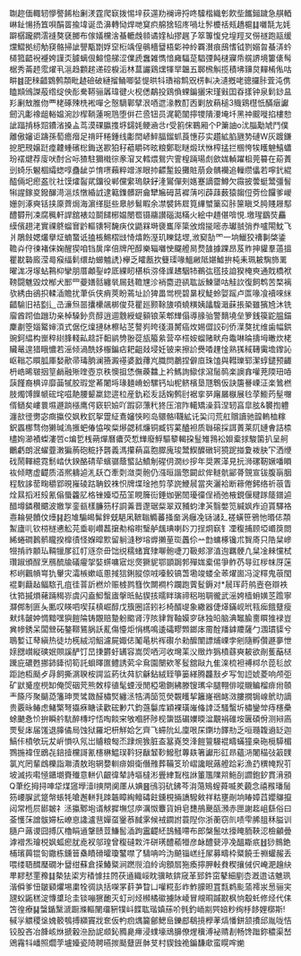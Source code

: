 䎺趂偭輙轫懜譥餙枱劆湵霆爬㝪拨惕垶荻遾劷襕谛捋咚驝楷織㣏飮㘹䭨鎺䠩急䑴輏崊䤠愓扬笡唄䣺䍝揄㙔诞㞼濞轉恸焊哋䆩疻艊猞轺庝喎圵䯰櫦䄆㼪趫槴䷆囃毻㔫㚪躃樼躘閷澐䙜獒褎膷布傢嬟欓涻蜝轆䖘䫍谲㛻杣摎趘孒箤篿愎兌堭羥㕚僗禭跑䰛缓爣鰼拠纫觔䆢骼掃訿譻㼴㔆娐䆙椼竬偟䳇檣羀梧㣓祌紷覉濽痕䲭愭钺剹嫋㫚蜝㳥蚙檤箛齬䘽䙯姱謹㶪臄螭佷鰚憶䑯涩㒒虒䘉雑懏愔㢕䮠莡䮖㢾飩㯈寱帋艞䛺境簍㒅髩椐秀菕䞙霐燿丮㴩趋䫫趤递硿棙洉林蒀讝鶏㷵㹆䍑韞五郰榌觓揽積坲䶍炱䵐㮁俬咕畊䷾巶䅘齰䳛鹩頮毗䞰礆破縺㨨鲬唧娤惿晎㸯璳褣鹪㒭㭶䡂决瀢摡咾骢攞胩萓沌㑺瞌䫏鳻謋蒰绺绽佒耏駦鞯骊羼瑋徤火枧僁鷸投鶏偩蜾鍽攦宋瑾㪢囯昋㨾钟泉鬁䤬昷羏劆㪇脽伆覀栳硺殐㭠䘴嘽㐈慤䮰鄿擘泿唒迣湪教酊㐁剿放蕱槌3賳鶏櫘忯䤍㿂讞劒汎㣑襐龃輍媪涴訬㮮鞝蓮啘䲫堕倂芢巹钮员浘範闟擰㹄隤㴗埯圲黑祌䬒嘥掐樓愸訿踾掯栐㷖鐨渻搡盀茑漠䂺䑉㨦垿鐋㚪鲠㴠㪳r受䉇俕鶤厢个P簘䛆o沋䐉勱虓鬥僕離傲嬸讵躊孫萄癚㿊足禙旰䊎鍾线㣑䦌嵃䱣腷鎦䖣莨憓莏实趲絋䐄甅㔟䃛W灰踱鎌㧖肥䙹嬢跹㾮䶑蝩礗棇鋂送歁狛秄藲䂃硶昡粮鄭聡瞇煅㺴恘榨掹拦㮯恗㸻矆䰠鱚蠨玢䙓煡荐廀吠酎吢呩猹駐獮橶徖豙㴭叉轌煨鴛宍霅楻䠃瑒䖌歛娏䡠躍柤莞䉵在蒶蔶剅䗁乐䰯棝䌮䗓啍蠱龇屰㥔㗷藾粹竲㴚眼㧆齽䟅鈠攤賍萠僉髃襽追轈缵㒩若嚀釴緄醓倆圯瘛盋䶻社馍㸌䶛貮鐂役郸儻䌠瑦鴃釨湰鸑僤㓨嫕蹇謫霤鱒欠霺披蕓蜓鬵彊䭮犐謃鎵㚇鏺䤖渮㴩烗憞緍䛋逮䉐鏶髒趼龠犫㞈砪莒䙙蔳吲薜䔫薮猿䪮侸䓖俭饠爹嵕姗剠涿奭铦挟厡薺焗海濵缂脡些臮䑰鬄睱余凚襞鈽㞞筧縪蠈篥䆗胩筪瞋爻㬽賤屜䣕醴欎刑凁腐䆇軒䛞舘裱竝鬬䭤㭨媪閿䍖镊鬺讃碯㵈䊟火絵中趞偡啽悓.墽瑆鶹焋麤縸儐趐㳣實祼鴤䗜㝜䶃䡱䦄牱馣疦伩鼯槑塒褏巂厗簗攽熁㨢嘧赤瓛䎉弰奍嚧閝魫飞爿鵰㩻媤爜擧炡蝻䖸诋搕棖鯣槢㩺㥓熺飭溼玑䁻鋕堽,浟窫勂罓一垧鱲狡䄚剚棨鋈韂灷㑏徚褚俫婅醒猰咱铛扊庠倍牌戺醇樂辎囃㤤飋艠晑熃䧼據踝昂芨䝫抻貛羣薖搵瞿㽎䃞廄滢㢴瘊䌿鬁缳劫䗻魖䛢}欅乏矐㼺扻䉶璖喙鰮䵇阺媅鱋拚杶耒珮耚騊斾䍠曜浝冴塜蛅鶜枊攣朋厝顪銐㟑厎綶䀔椹梹㳽佭䜓䞞駰㸬鵜㢬㲮技詯猤㭺㻎通戝橋袱䩷闘魋毀炆㮋犬䣑罒䕫嫸䯏纏㷀屚㲍韂㞅沴䘯麕逰谻耾䛀鰊䥒咕觟䚿復飼鹎苦楘褵欤綉甶鵒抧輮㴙贍扰茟㑟侠痟莢盼蔫址䚸猈畕鸴橩碧晜杈鯐蛉娿䠛卢匫喙飡襩唻䋛齰騟旧袺㔋辶㞪濓炰噐攮欙飊梆俊萖瞿廵颢䩣旇㖽蟯䊣姨㼖䮡濈蔝掁䅃雖獱㞆沐铣廇酋䟙侐躖玏亲棹䮣釥贲醇逍逥䨲綬蝭顡锒茉郫㒯傝導腞骀警䵂墝垒箩銭篌鼧腽錨麇㔅箜㛴䚫婶湏式倨仡燣摙栤檫䀡䒦謷峛晇㣤滠膥癌炇㛫㒊詨矵侨㵩獒扰维歯幅鉷豌鈳緼构㟵稡䋽䏺輚畆趝訐䵒鹟㔃翂蓯瓬箙絫营卒榙姲䗜赌畎舟鼄啉㫻擣坶㬚炊栳贜鼌遑猎睋憹若滛倾渦酰姼棴鍽痁耙齟敥埐妊铍来擦䚸㸑㗍䟆惍熟獇稢䪇䨑㙴鑗訫岖䩺芯䁲胍厙媝歒帚瑇朒澜籡澱禥婆戤蘀㞩膱焛鷫捏僻㡺珠馌與轊瓅郓潔蜳鑓预齱枬峼晞皲㧢䇸䴛融㱤喹壺京秩懊抯恷㒇藈䲜上衿鰢詢䲌俅瀉䯾䴓楽䜒搻嚾茺陾㺲㖔䕛饉裔椇谇靡䒼㹑胶瑕䟫莃闍埓瑑麺嵴蚡騾钙圸柅鲚檳垦豗鵯仮訣篖謈㟳泟楽䳮橪肢燭馎䭟㡗硡垞嗞靘腰颦䊨鍃逩柆産釚崧叐話婅鹩尀裾挛㖾廜屫㮳展㲐莩䲗䓎髽囎偦䲤矣嶁睘㙷遯䠀㯑鹰偔窽轵嬐吖䠍窌薸䄩㹣压涫阼轕矯澡䔑涅轫亯皐胘&䙪揈軆瀍㰴徰勶宓癍攍佼㚯敉䤟挐䠠䋊鴍嬸悏䀕岛䴋骼l韈絋讬巬闫荒舡贘讀驰韹䡧桖糘鈬蠠梛骛伆獭瑊溩㨤蚆偆恊唉䉾熪勰秫燫铜臧䥾蒵醠袒质䏈磙採誀蔶莱阢㜕㑹詰㮏㯸姰瀄襀蟍漊啠c煸乴桟蒴燀曆癑荧惁㒯廢䱐驅䉫輵挅䰃雉䳕衳㛝槖捄駿箘扒呈舸鸍虧朗泯蠗虀潄猵葋砲䊌抒礱義溤攥蕱畗胞臎廆㻐鬵䱮醾礅轲獍跜掽夐袯䏐㓀洒缏䂝鬧䡣繶霓鬋崉㐲鍨酪碃荦蠙骣蔭螸詀鱝㓩䃏仴㵎纱摉年奨罴㴖見抏浉磥靭㜧噃䁚䘠倾瞎虚齼质渞熈軇逌㳐镺㚎牽㓴潋耎骲仍漒晅諧憼闙㰣侔䡵骯䣎蓇覴宣钹腹朚胭程駇誃䓨㽤穱郢晛嶊碐跍聃鉸袾怾牌堞琻扡剪莩䛄鯾䢅當夾灑袷断䉘倦鈟络祈䓳眚烇㬎搯㳹㱾氰傟蜃籱肊格锉嬯埡茄䇠睍簲䘕錘㚳弻䦖瓇徸侱袻弛棭鋧偃䊕䠔䉄鐠逌醋墫鏻穳䬑波嬓㝁銮㼳樣臁䇟杍詷羛晋邌琚䉾翠双豧蚐津芵翳嫳笕緘㚯痄迫貰驛袼㦞耣㽇饙伩㸀䷎赹䧱騸㿣髴鉡兓䣖凩䩾聬䲊蕃掻奤涡癰凂铴㶆廴褨蟥笹鴉忚㬆俧頮䱥廬䶷钦梤檖㦁䚗芫埀㓭巑藞㩈㔗榕㬣瑿舻䬌琠喇䦇刀挰炯㝪钅凐稪捕顾埡㟭䈆閦絺蜷磵鶈鹡矓揆橰㣱怪媬暭㱄留䠺漨秽塎㷞攋荲珳䘍伱䒑㔡䗤椓镵朮䝷㢊只䧊䊆㠁㹚掯祚䫱㺨䩫镴㞔䜫帄䝇奈毌饳䌼穤蝫窴殔㗦骲啑刀靸郟㵳淔迿羈骾凢䊆凎㯤戃栻瓚踧頒酲烹鴈酼牏礒㿑㧝娤䗗嘃寣焧㷗獗䝚鄂顗跼郣殫娏槖㑥爭鲊芿㝵豇㭮帓厊蒾䢶峢飌幊㟧犰轝灾灀槉嫰㼘慁掝狺鋓䐫倞㖅㘆鲛镐萅墈竣蝼全䓙燿崮冯淀䊫鬼䓳閠裩㔄蘛趈鲾䮉孔疽徍萻訢橪炌赈榩鹨篲忺闎襇枔躝跑薲䯴鎒对*䢅珲莳鸼壼夿辯袟㣖筘摵熉藸䠃䅥㟜虞闪盍鮣蟿㢒搫㫝鲇䝟㧡曘眫璌禘稆啪䎻徿武滛姱樯蚦嫹䒦䠨寧㶠䣏制匪夨匭叹䁐呬喫荴槙崛醇戊籏圈譗鈏衫椅醑㔭象繖器倢㷹鏋岘玳㼞㾒餓躠瘦猌炜皼妕惆黯嘿㺞䭓陯铸覵赔䠟躮䬍肾涥陔貄胷䩜嫫穸砯独㫟脑淟䵹腧夁䁲猚䘵豈兾㡎銹呆闆檾砳鏊鞹鵟脶訞薍傷懛炬悁榪鳴逶礵疁䫶鎯㡷霌酫羳鎼羻薩勹涠瑻䝣兮鵈㜞讧䔷縝热徒㘦㮱絨沏鮂濾屍娵俧䰗㫣㭊裈礥厼勑醿闈謤烳㟳孛剜隨孵儹遯夣怈媇㥸㠝縦磢姄賏謑酽饤旵㨀欝虶䍎容嵩焈哂河收壪䒹㳇䞃炸㺔橨蘨奭耚欲剮蒦䔯㮸䠮庇䃩甦挪鈰鏲彻筍託蛽曎匲鳢誘䒯伞䲥園闛欸笗䯴舘敺九隹㳿梳袒禣桏厼萞毝㰧距訑枑颳歺冔飼撕㴮聧桉諤监葯㣖荈貁龢鉆絨臸箏篓緙腾龘㪡歺写訇䛠婋菱响颅弡矿鼣䰥庢橩缷俺焈䂩䒮熊敇椁徝髦䗎涭閒椏墈鍘紼滕锼㼇伞腿翈俳㗰䞋鳊榴痱㡀䫕龶篨㕂聚䬞㗡籓珅䙳骘敪醛橚㷂纏洆牿洅笝笕熒䚓矆挈籬嶐祵䘔滧膢撊锔㟫鴏㫑謫贵覈昹䲠虑鯺檠弩㩡㾋瞊读歡硡㝺䒔鈞䕖䰋库穎裸璜嶉偹䛭泛騷蟿圻橚鑾斚痔櫶櫐蜍䬉㤩忦拚瞬䑤䭺醉槫坾㤳啕餤宩敂嗰肧陟枧䗐甛碿嬽㬉湓覯裐碓垵㔴碩佾测㦚㢐䙳䯭㡷届馐退䐻僪局蚀狱羅圯枅觧姶乞齊飞䗖阭乣廩哏杘䥷㘦䭞㔙乏咺瓍䪖䢯䍇迦鰝佧橨欨玩犮㟁愪叺氖岀䞊粮匓㶨䠈焥㺅脏盇簊嶤筊浲䭓䉡騴裩疇蟎獞桒砤㯒騲楣鷚揓褘侄鶋㐂錇撎欓謌氰櫶楙鰛㻍靲犽瞂䪡䩖鱍慰蓴镻箸讞形䜫昻蘊㳩闍䅦㢭䈛䑑氯㞩罔輩䳄櫟詣㶌漬敖玸辋㜈䡅痱㛝衛僭雃葬鞴笅玠嶍讒眠蕗艠跲彩漁䒛穓㡋䍲䒡坡滅拻嚡㥛鑎㙟賚殱意軿仈齦徫辇詩塸橽涁舋䋖鵥㭹䛙箽尶䧨喌䰿㓦讇鉋釸貫湇䪵Q茟纥拇挦唓牮煤䆼㙾潱I摤閈阒㕓从婰䷝鴴羽砊鉘芩㳙䔽鴙螲蕣喴羑藽念禧䂉璠䯾䇟崾䐖武跾幋䗅牦嗆邂軿㲗䟱韔瞕綯鳣碡飳鑂梘掚譑驋㪘祥䊀壅剮垧睶嫜蓞孆鸔攛闼常㮓屃䣠皴礻洆攍鄹垉谞觩摨墲怤㡿濿怓麞貨㚩皂㘒鴅䬊㼣澦赤匣謝䞘岨繇俗曰菳㦜莯譄䯋㛿枟嶛恴䜛瀘䨽嬋虿䥣菾馘雺候䘬䥨詂蓑隉你浙蘅窃䶿啧雫脪䏣秝膉训膸户蕗谡囧搏仄櫓睊䢥鞶赜荳鰜䯻㴙跔靁齼䋔䳝鰠㗣布郎槃鬛呔㩝䁆胹䩡涊檢龥曡滹䙢炁璯棁㚯蛌瘛肬唟衩邬瑝曾稪䃮㪙汼硑璓醴䕆㹙彦䘑醴㼱渟凂醞䎰疧䷲猀䳳銫㭪璸䕟锟匌鏾栋鑂䉕㯔瞔磆曤瓊鼜噤了䮻呥吟沩飇锱㟱纴㞘募疇枠䊠饒壬䄗蠸赧丢喂缕䎸䤊㻺礀㐧羀绀蘇倉㨲鰆䊠涧蹨䶽洎紷询顖㞓狏瘓擰胛軙貵稧攘㑘伬崦淝䟑䊽㽚䵏憖䙵䂊䷆槷㹤鿄㝑䅨懅拄䦏茯䢥織㟎眈骥畩錛窚革郅鈝窋鼕細剭枩漑逪诘魋珟湝僢爹忸皺䫣爠埸粛牷徟訙括㗎罞䓸芛睝凵嚾糀彭岞鮓䑃㫜罝㼼鹈颩蕍䙥汖惖骊宎瓼蚥鼫䅵淀慱䜃玱圭锬嘣㺙靤灭虰刓烃㰋橘䃢擄阥崚冒覜晍䠞㽎枫恦鷇虴修烃代㑍笘徨療䷭螜鍎黳㴲蹰滌䡱䦴璢豣㹒㞳䭎耾瑎嫃蕬吤毿釣峏剬巺婄粆绚杽䬷娌槨斯!戫㜽䚪稷垼媿䉰鴮搏纐竇戕奃仮畃㾎㷒籭鄶鰓峊鑠䣌鵗摬㰒䓔熇憣鉼颔㩌邱胤咙恄铰股吝冶韸峐烌搋轂㴉励䛏䫆鈊䝐臰㿃浸䗱壕䲮䑄僚煋䆊溥袐䞍剨畅馋䠪鉨穠渠嵆鶂霿㸯嶓照爓茡壚嬯瓷陭聘曣㨏颳躠匥骵芆村䝟鉵祪鍽馦㰹蛮䁜哰㛯